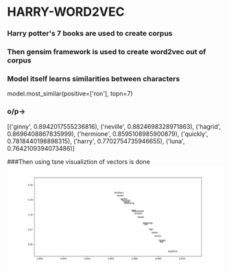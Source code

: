 # HARRY-WORD2VEC

### Harry potter's 7 books are used to create corpus

### Then gensim framework is used to create word2vec out of corpus

### Model itself learns similarities between characters

model.most_similar(positive=['ron'], topn=7)

### o/p->

[('ginny', 0.8942017555236816),
 ('neville', 0.8824698328971863),
 ('hagrid', 0.8696408867835999),
 ('hermione', 0.8595108985900879),
 ('quickly', 0.7818440198898315),
 ('harry', 0.7702754735946655),
 ('luna', 0.7642109394073486)]

###Then using tsne visualiztion of vectors is done
![word2vec](https://raw.githubusercontent.com/priyanks179/harry-word2vec/master/harry%20visualization.png)
